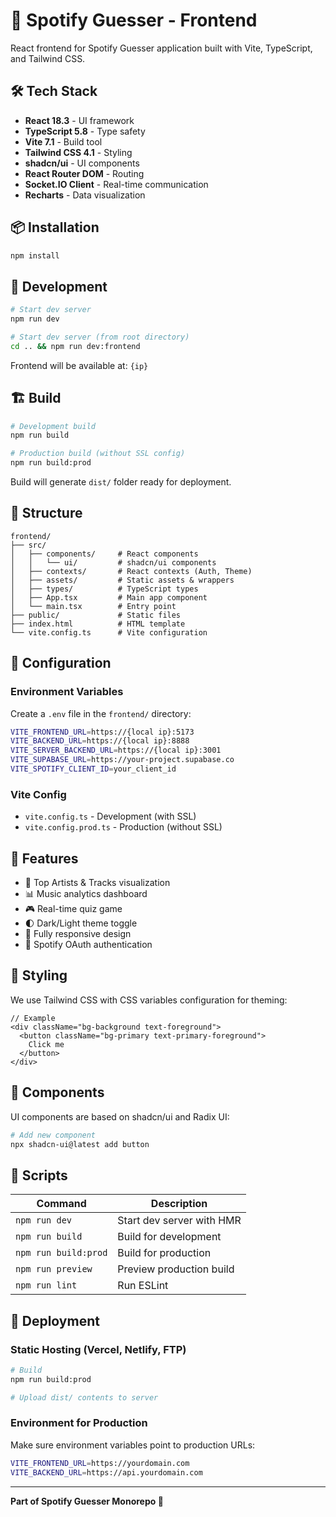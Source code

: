 # 🎨 Spotify Guesser - Frontend

React frontend for Spotify Guesser application built with Vite, TypeScript, and Tailwind CSS.

## 🛠 Tech Stack

- **React 18.3** - UI framework
- **TypeScript 5.8** - Type safety
- **Vite 7.1** - Build tool
- **Tailwind CSS 4.1** - Styling
- **shadcn/ui** - UI components
- **React Router DOM** - Routing
- **Socket.IO Client** - Real-time communication
- **Recharts** - Data visualization

## 📦 Installation

```bash
npm install
```

## 🚀 Development

```bash
# Start dev server
npm run dev

# Start dev server (from root directory)
cd .. && npm run dev:frontend
```

Frontend will be available at: `{ip}`

## 🏗️ Build

```bash
# Development build
npm run build

# Production build (without SSL config)
npm run build:prod
```

Build will generate `dist/` folder ready for deployment.

## 📁 Structure

```
frontend/
├── src/
│   ├── components/     # React components
│   │   └── ui/         # shadcn/ui components
│   ├── contexts/       # React contexts (Auth, Theme)
│   ├── assets/         # Static assets & wrappers
│   ├── types/          # TypeScript types
│   ├── App.tsx         # Main app component
│   └── main.tsx        # Entry point
├── public/             # Static files
├── index.html          # HTML template
└── vite.config.ts      # Vite configuration
```

## 🔧 Configuration

### Environment Variables

Create a `.env` file in the `frontend/` directory:

```bash
VITE_FRONTEND_URL=https://{local ip}:5173
VITE_BACKEND_URL=https://{local ip}:8888
VITE_SERVER_BACKEND_URL=https://{local ip}:3001
VITE_SUPABASE_URL=https://your-project.supabase.co
VITE_SPOTIFY_CLIENT_ID=your_client_id
```

### Vite Config

- `vite.config.ts` - Development (with SSL)
- `vite.config.prod.ts` - Production (without SSL)

## 📱 Features

- 🎵 Top Artists & Tracks visualization
- 📊 Music analytics dashboard
- 🎮 Real-time quiz game
- 🌓 Dark/Light theme toggle
- 📱 Fully responsive design
- 🔐 Spotify OAuth authentication

## 🎨 Styling

We use Tailwind CSS with CSS variables configuration for theming:

```tsx
// Example
<div className="bg-background text-foreground">
  <button className="bg-primary text-primary-foreground">
    Click me
  </button>
</div>
```

## 🧩 Components

UI components are based on shadcn/ui and Radix UI:

```bash
# Add new component
npx shadcn-ui@latest add button
```

## 📝 Scripts

| Command | Description |
|---------|-------------|
| `npm run dev` | Start dev server with HMR |
| `npm run build` | Build for development |
| `npm run build:prod` | Build for production |
| `npm run preview` | Preview production build |
| `npm run lint` | Run ESLint |

## 🚢 Deployment

### Static Hosting (Vercel, Netlify, FTP)

```bash
# Build
npm run build:prod

# Upload dist/ contents to server
```

### Environment for Production

Make sure environment variables point to production URLs:

```bash
VITE_FRONTEND_URL=https://yourdomain.com
VITE_BACKEND_URL=https://api.yourdomain.com
```

---

**Part of Spotify Guesser Monorepo 🎵**
